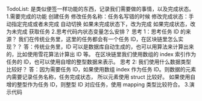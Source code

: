 TodoList: 是类似便签一样功能的东西，记录我们需要做的事情，以及完成状态。 1.需要完成的功能
创建任务
修改任务名称：任务名写错的时候
修改完成状态：手动指定完成或者未完成
    自动切换
        如果未完成状态下，改为完成
        如果完成状态，改为未完成
获取任务 2.思考代码内状态变量怎么安排？ 
思考 1：思考任务 ID 的来源？ 我们在传统业务里，这里的任务都会有一个任务 ID，在区块链里怎么实现？？ 
答：传统业务里，ID 可以是数据库自动生成的，也可以用算法来计算出来的，比如使用雪花算法计算出 ID 等。
在区块链里我们使用数组的 index 索引作为任务的 ID，也可以使用自增的整型数据来表示。 
思考 2: 我们使用什么数据类型比较好？ 
答：因为需要任务 ID，如果使用数组 index 作为任务 ID。则数据的元素内需要记录任务名称，任务完成状态，
所以元素使用 struct 比较好。 如果使用自增的整型作为任务 ID，则整型 ID 对应任务，使用 mapping 类型比较符合。 3.演示代码